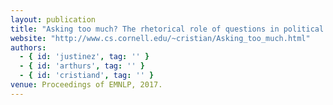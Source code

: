 ```yaml
---
layout: publication
title: "Asking too much? The rhetorical role of questions in political discourse"
website: "http://www.cs.cornell.edu/~cristian/Asking_too_much.html"
authors:
  - { id: 'justinez', tag: '' }
  - { id: 'arthurs', tag: '' }
  - { id: 'cristiand', tag: '' }
venue: Proceedings of EMNLP, 2017. 
---
```

